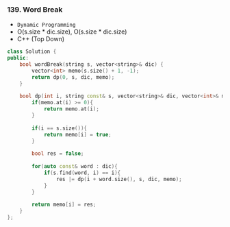 ### 139. Word Break

* `Dynamic Programming`
* O(s.size * dic.size), O(s.size * dic.size)
* C++ (Top Down)
```cpp
class Solution {
public:
    bool wordBreak(string s, vector<string>& dic) {
        vector<int> memo(s.size() + 1, -1);
        return dp(0, s, dic, memo);
    }
    
    bool dp(int i, string const& s, vector<string>& dic, vector<int>& memo){
        if(memo.at(i) >= 0){
            return memo.at(i);
        }
        
        if(i == s.size()){
            return memo[i] = true;
        }
        
        bool res = false;
        
        for(auto const& word : dic){
            if(s.find(word, i) == i){
                res |= dp(i + word.size(), s, dic, memo);
            }
        }
        
        return memo[i] = res;
    }
};
```
